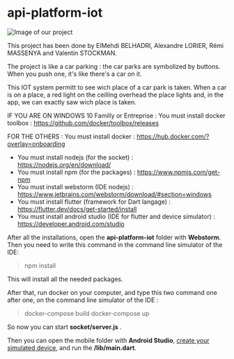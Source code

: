 # api-platform-iot
![Image of our project](https://www.imageupload.net/upload-image/2020/01/24/icon.jpg)

This project has been done by ElMehdi BELHADRI, Alexandre LORIER, Rémi MASSENYA and Valentin STOCKMAN.

The project is like a car parking : the car parks are symbolized by buttons. When you push one, it's like there's a car on it.

This IOT system permitt to see wich place of a car park is taken.
When a car is on a place, a red light on the ceilling overhead the place lights and, in the app, we can exactly saw wich place is taken.


IF YOU ARE ON WINDOWS 10 Familly or Entreprise :
You must install docker toolbox : https://github.com/docker/toolbox/releases

FOR THE OTHERS :
You must install docker : https://hub.docker.com/?overlay=onboarding

- You must install nodejs (for the socket) : https://nodejs.org/en/download/
- You must install npm (for the packages) : https://www.npmjs.com/get-npm
- You must install webstorm (IDE nodejs) : https://www.jetbrains.com/webstorm/download/#section=windows
- You must install flutter (framework for Dart langage) : https://flutter.dev/docs/get-started/install
- You must install android studio (IDE for flutter and device simulator) : https://developer.android.com/studio

After all the installations, open the **api-platform-iot** folder with **Webstorm**. Then you need to write this command in the command line simulator of the IDE:
> npm install

This will install all the needed packages.

After that, run docker on your computer, and type this two command one after one, on the command line simulator of the IDE :
> docker-compose build
>docker-compose up

So now you can start **socket/server.js** .

Then you can open the mobile folder with **Android Studio**, [create your simulated device](https://developer.android.com/studio/run/managing-avds), and run the **/lib/main.dart**.
